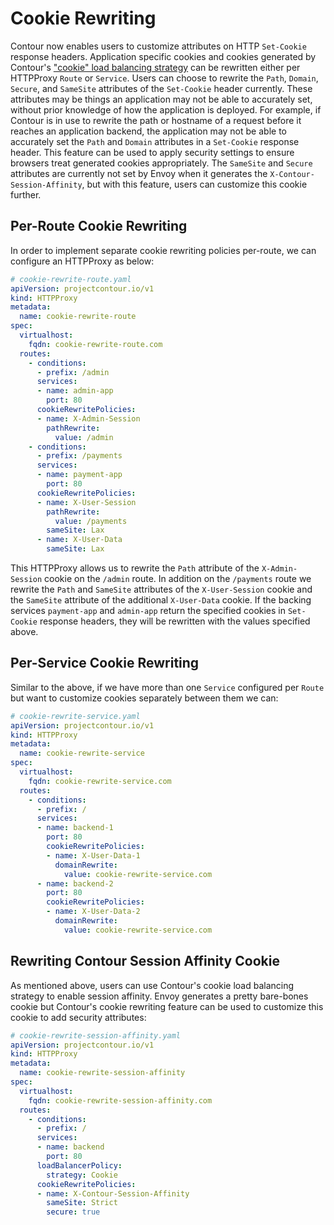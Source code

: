 # Cookie Rewriting

Contour now enables users to customize attributes on HTTP `Set-Cookie` response headers.
Application specific cookies and cookies generated by Contour's ["cookie" load balancing strategy](https://projectcontour.io/docs/v1.19.0/config/request-routing/#session-affinity) can be rewritten either per HTTPProxy `Route` or `Service`.
Users can choose to rewrite the `Path`, `Domain`, `Secure`, and `SameSite` attributes of the `Set-Cookie` header currently.
These attributes may be things an application may not be able to accurately set, without prior knowledge of how the application is deployed.
For example, if Contour is in use to rewrite the path or hostname of a request before it reaches an application backend, the application may not be able to accurately set the `Path` and `Domain` attributes in a `Set-Cookie` response header.
This feature can be used to apply security settings to ensure browsers treat generated cookies appropriately.
The `SameSite` and `Secure` attributes are currently not set by Envoy when it generates the `X-Contour-Session-Affinity`, but with this feature, users can customize this cookie further.

## Per-Route Cookie Rewriting

In order to implement separate cookie rewriting policies per-route, we can configure an HTTPProxy as below:

```yaml
# cookie-rewrite-route.yaml
apiVersion: projectcontour.io/v1
kind: HTTPProxy
metadata:
  name: cookie-rewrite-route
spec:
  virtualhost:
    fqdn: cookie-rewrite-route.com
  routes:
    - conditions:
      - prefix: /admin
      services:
      - name: admin-app
        port: 80
      cookieRewritePolicies:
      - name: X-Admin-Session
        pathRewrite:
          value: /admin
    - conditions:
      - prefix: /payments
      services:
      - name: payment-app
        port: 80
      cookieRewritePolicies:
      - name: X-User-Session
        pathRewrite:
          value: /payments
        sameSite: Lax
      - name: X-User-Data
        sameSite: Lax
```

This HTTPProxy allows us to rewrite the `Path` attribute of the `X-Admin-Session` cookie on the `/admin` route.
In addition on the `/payments` route we rewrite the `Path` and `SameSite` attributes of the `X-User-Session` cookie and the `SameSite` attribute of the additional `X-User-Data` cookie.
If the backing services `payment-app` and `admin-app` return the specified cookies in `Set-Cookie` response headers, they will be rewritten with the values specified above.

## Per-Service Cookie Rewriting

Similar to the above, if we have more than one `Service` configured per `Route` but want to customize cookies separately between them we can:

```yaml
# cookie-rewrite-service.yaml
apiVersion: projectcontour.io/v1
kind: HTTPProxy
metadata:
  name: cookie-rewrite-service
spec:
  virtualhost:
    fqdn: cookie-rewrite-service.com
  routes:
    - conditions:
      - prefix: /
      services:
      - name: backend-1
        port: 80
        cookieRewritePolicies:
        - name: X-User-Data-1
          domainRewrite:
            value: cookie-rewrite-service.com
      - name: backend-2
        port: 80
        cookieRewritePolicies:
        - name: X-User-Data-2
          domainRewrite:
            value: cookie-rewrite-service.com
```

## Rewriting Contour Session Affinity Cookie

As mentioned above, users can use Contour's cookie load balancing strategy to enable session affinity.
Envoy generates a pretty bare-bones cookie but Contour's cookie rewriting feature can be used to customize this cookie to add security attributes:

```yaml
# cookie-rewrite-session-affinity.yaml
apiVersion: projectcontour.io/v1
kind: HTTPProxy
metadata:
  name: cookie-rewrite-session-affinity
spec:
  virtualhost:
    fqdn: cookie-rewrite-session-affinity.com
  routes:
    - conditions:
      - prefix: /
      services:
      - name: backend
        port: 80
      loadBalancerPolicy:
        strategy: Cookie
      cookieRewritePolicies:
      - name: X-Contour-Session-Affinity
        sameSite: Strict
        secure: true
```
